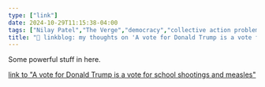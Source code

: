 ```yaml
---
type: ["link"]
date: 2024-10-29T11:15:38-04:00
tags: ["Nilay Patel","The Verge","democracy","collective action problem"]
title: "🔗 linkblog: my thoughts on 'A vote for Donald Trump is a vote for school shootings and measles'"
---
```

Some powerful stuff in here.

[link to "A vote for Donald Trump is a vote for school shootings and measles"](https://www.theverge.com/24282022/kamala-harris-endorsement-presidential-election-2024)
